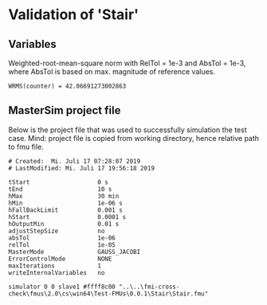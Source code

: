 # Validation of 'Stair'

## Variables
Weighted-root-mean-square norm with RelTol = 1e-3 and AbsTol = 1e-3, where
AbsTol is based on max. magnitude of reference values.

```
WRMS(counter) = 42.06691273002863
```

## MasterSim project file

Below is the project file that was used to successfully simulation the test case.
Mind: project file is copied from working directory, hence relative path to fmu file.

```
# Created:	Mi. Juli 17 07:28:07 2019
# LastModified:	Mi. Juli 17 19:56:18 2019

tStart                   0 s
tEnd                     10 s
hMax                     30 min
hMin                     1e-06 s
hFallBackLimit           0.001 s
hStart                   0.0001 s
hOutputMin               0.01 s
adjustStepSize           no
absTol                   1e-06
relTol                   1e-05
MasterMode               GAUSS_JACOBI
ErrorControlMode         NONE
maxIterations            1
writeInternalVariables   no

simulator 0 0 slave1 #ffff8c00 "..\..\fmi-cross-check\fmus\2.0\cs\win64\Test-FMUs\0.0.1\Stair\Stair.fmu"


```

